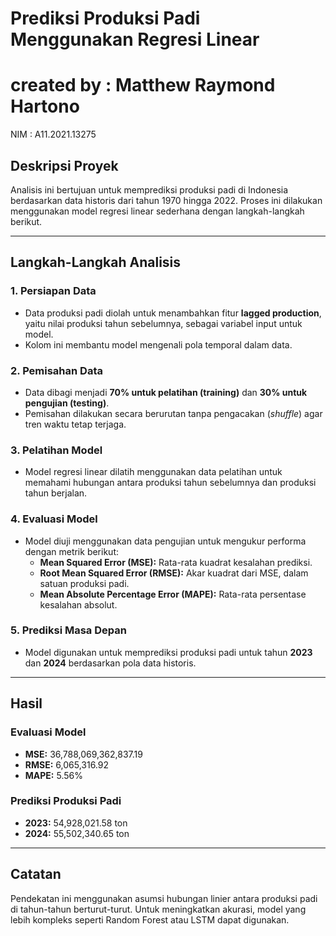 # Prediksi Produksi Padi Menggunakan Regresi Linear

# created by : Matthew Raymond Hartono
NIM : A11.2021.13275

## Deskripsi Proyek
Analisis ini bertujuan untuk memprediksi produksi padi di Indonesia berdasarkan data historis dari tahun 1970 hingga 2022. Proses ini dilakukan menggunakan model regresi linear sederhana dengan langkah-langkah berikut.

---

## Langkah-Langkah Analisis
### 1. Persiapan Data
- Data produksi padi diolah untuk menambahkan fitur **lagged production**, yaitu nilai produksi tahun sebelumnya, sebagai variabel input untuk model.
- Kolom ini membantu model mengenali pola temporal dalam data.

### 2. Pemisahan Data
- Data dibagi menjadi **70% untuk pelatihan (training)** dan **30% untuk pengujian (testing)**.
- Pemisahan dilakukan secara berurutan tanpa pengacakan (*shuffle*) agar tren waktu tetap terjaga.

### 3. Pelatihan Model
- Model regresi linear dilatih menggunakan data pelatihan untuk memahami hubungan antara produksi tahun sebelumnya dan produksi tahun berjalan.

### 4. Evaluasi Model
- Model diuji menggunakan data pengujian untuk mengukur performa dengan metrik berikut:
  - **Mean Squared Error (MSE):** Rata-rata kuadrat kesalahan prediksi.
  - **Root Mean Squared Error (RMSE):** Akar kuadrat dari MSE, dalam satuan produksi padi.
  - **Mean Absolute Percentage Error (MAPE):** Rata-rata persentase kesalahan absolut.

### 5. Prediksi Masa Depan
- Model digunakan untuk memprediksi produksi padi untuk tahun **2023** dan **2024** berdasarkan pola data historis.

---

## Hasil
### Evaluasi Model
- **MSE:** 36,788,069,362,837.19  
- **RMSE:** 6,065,316.92  
- **MAPE:** 5.56%  

### Prediksi Produksi Padi
- **2023:** 54,928,021.58 ton  
- **2024:** 55,502,340.65 ton  

---

## Catatan
Pendekatan ini menggunakan asumsi hubungan linier antara produksi padi di tahun-tahun berturut-turut. Untuk meningkatkan akurasi, model yang lebih kompleks seperti Random Forest atau LSTM dapat digunakan.
